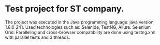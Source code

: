# Test project for ST company.

The project was executed in the Java programming language: java version 1.8.0_241.
Used technologies such as: Selenide, TestNG, Allure. Selenium Grid.
Paralleling and cross-browser compatibility are done using testng.xml with parallel tests and 3 threads.
